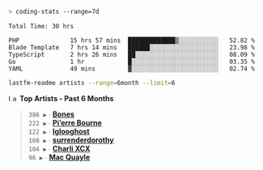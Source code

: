 ```zsh
> coding-stats --range=7d
```

<!--START_SECTION:waka-->

```text
Total Time: 30 hrs

PHP              15 hrs 57 mins  █████████████▒░░░░░░░░░░░   52.82 %
Blade Template   7 hrs 14 mins   ██████░░░░░░░░░░░░░░░░░░░   23.98 %
TypeScript       2 hrs 26 mins   ██░░░░░░░░░░░░░░░░░░░░░░░   08.09 %
Go               1 hr            █░░░░░░░░░░░░░░░░░░░░░░░░   03.35 %
YAML             49 mins         ▓░░░░░░░░░░░░░░░░░░░░░░░░   02.74 %
```

<!--END_SECTION:waka-->

```zsh
lastfm-readme artists --range=6month --limit=6
```

<!--START_LASTFM_ARTISTS:{"period": "6month", "rows": 6}-->
<a href="https://last.fm" target="_blank"><img src="https://user-images.githubusercontent.com/17434202/215290617-e793598d-d7c9-428f-9975-156db1ba89cc.svg" alt="Last.fm Logo" width="18" height="13"/></a> **Top Artists - Past 6 Months**

> `386 ▶️` ∙ **[Bones](https://www.last.fm/music/Bones)**<br/>
> `222 ▶️` ∙ **[Pi’erre Bourne](https://www.last.fm/music/Pi%E2%80%99erre+Bourne)**<br/>
> `122 ▶️` ∙ **[Iglooghost](https://www.last.fm/music/Iglooghost)**<br/>
> `108 ▶️` ∙ **[surrenderdorothy](https://www.last.fm/music/surrenderdorothy)**<br/>
> `104 ▶️` ∙ **[Charli XCX](https://www.last.fm/music/Charli+XCX)**<br/>
> `96 ▶️` ∙ **[Mac Quayle](https://www.last.fm/music/Mac+Quayle)**<br/>
<!--END_LASTFM_ARTISTS-->
